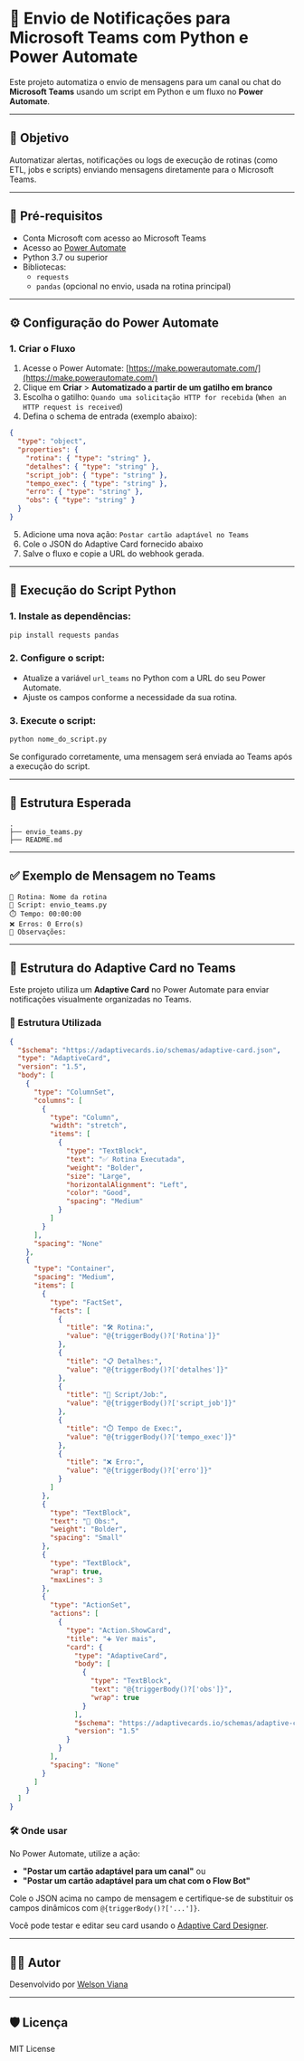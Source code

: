 # 📢 Envio de Notificações para Microsoft Teams com Python e Power Automate

Este projeto automatiza o envio de mensagens para um canal ou chat do **Microsoft Teams** usando um script em Python e um fluxo no **Power Automate**.

---

## 🚀 Objetivo

Automatizar alertas, notificações ou logs de execução de rotinas (como ETL, jobs e scripts) enviando mensagens diretamente para o Microsoft Teams.

---

## 🧰 Pré-requisitos

- Conta Microsoft com acesso ao Microsoft Teams
- Acesso ao [Power Automate](https://make.powerautomate.com/)
- Python 3.7 ou superior
- Bibliotecas:
  - `requests`
  - `pandas` (opcional no envio, usada na rotina principal)

---

## ⚙️ Configuração do Power Automate

### 1. Criar o Fluxo

1. Acesse o Power Automate: [https://make.powerautomate.com/](https://make.powerautomate.com/)
2. Clique em **Criar** > **Automatizado a partir de um gatilho em branco**
3. Escolha o gatilho: `Quando uma solicitação HTTP for recebida` (`When an HTTP request is received`)
4. Defina o schema de entrada (exemplo abaixo):

```json
{
  "type": "object",
  "properties": {
    "rotina": { "type": "string" },
    "detalhes": { "type": "string" },
    "script_job": { "type": "string" },
    "tempo_exec": { "type": "string" },
    "erro": { "type": "string" },
    "obs": { "type": "string" }
  }
}
```

5. Adicione uma nova ação: `Postar cartão adaptável no Teams`
6. Cole o JSON do Adaptive Card fornecido abaixo
7. Salve o fluxo e copie a URL do webhook gerada.

---

## 🐍 Execução do Script Python

### 1. Instale as dependências:

```bash
pip install requests pandas
```

### 2. Configure o script:

- Atualize a variável `url_teams` no Python com a URL do seu Power Automate.
- Ajuste os campos conforme a necessidade da sua rotina.

### 3. Execute o script:

```bash
python nome_do_script.py
```

Se configurado corretamente, uma mensagem será enviada ao Teams após a execução do script.

---

## 📂 Estrutura Esperada

```
.
├── envio_teams.py
├── README.md
```

---

## ✅ Exemplo de Mensagem no Teams

```
🚨 Rotina: Nome da rotina
📄 Script: envio_teams.py
⏱️ Tempo: 00:00:00
❌ Erros: 0 Erro(s)
📝 Observações: 
```

---

## 🎨 Estrutura do Adaptive Card no Teams

Este projeto utiliza um **Adaptive Card** no Power Automate para enviar notificações visualmente organizadas no Teams.

### 🧱 Estrutura Utilizada

```json
{
  "$schema": "https://adaptivecards.io/schemas/adaptive-card.json",
  "type": "AdaptiveCard",
  "version": "1.5",
  "body": [
    {
      "type": "ColumnSet",
      "columns": [
        {
          "type": "Column",
          "width": "stretch",
          "items": [
            {
              "type": "TextBlock",
              "text": "✅ Rotina Executada",
              "weight": "Bolder",
              "size": "Large",
              "horizontalAlignment": "Left",
              "color": "Good",
              "spacing": "Medium"
            }
          ]
        }
      ],
      "spacing": "None"
    },
    {
      "type": "Container",
      "spacing": "Medium",
      "items": [
        {
          "type": "FactSet",
          "facts": [
            {
              "title": "🛠️ Rotina:",
              "value": "@{triggerBody()?['Rotina']}"
            },
            {
              "title": "📋 Detalhes:",
              "value": "@{triggerBody()?['detalhes']}"
            },
            {
              "title": "📄 Script/Job:",
              "value": "@{triggerBody()?['script_job']}"
            },
            {
              "title": "⏱️ Tempo de Exec:",
              "value": "@{triggerBody()?['tempo_exec']}"
            },
            {
              "title": "❌ Erro:",
              "value": "@{triggerBody()?['erro']}"
            }
          ]
        },
        {
          "type": "TextBlock",
          "text": "💬 Obs:",
          "weight": "Bolder",
          "spacing": "Small"
        },
        {
          "type": "TextBlock",
          "wrap": true,
          "maxLines": 3
        },
        {
          "type": "ActionSet",
          "actions": [
            {
              "type": "Action.ShowCard",
              "title": "➕ Ver mais",
              "card": {
                "type": "AdaptiveCard",
                "body": [
                  {
                    "type": "TextBlock",
                    "text": "@{triggerBody()?['obs']}",
                    "wrap": true
                  }
                ],
                "$schema": "https://adaptivecards.io/schemas/adaptive-card.json",
                "version": "1.5"
              }
            }
          ],
          "spacing": "None"
        }
      ]
    }
  ]
}
```

### 🛠️ Onde usar

No Power Automate, utilize a ação:
- **"Postar um cartão adaptável para um canal"** ou
- **"Postar um cartão adaptável para um chat com o Flow Bot"**

Cole o JSON acima no campo de mensagem e certifique-se de substituir os campos dinâmicos com `@{triggerBody()?['...']}`.

Você pode testar e editar seu card usando o [Adaptive Card Designer](https://adaptivecards.io/designer/).

---

## 👨‍💻 Autor

Desenvolvido por [Welson Viana](https://github.com/Welsonvv)

---

## 🛡️ Licença

MIT License
